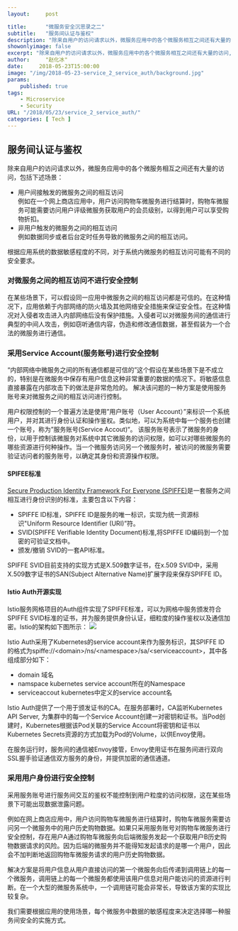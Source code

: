 ```yaml
---
layout:     post

title:      "微服务安全沉思录之二"
subtitle:   "服务间认证与鉴权"
description: "除来自用户的访问请求以外，微服务应用中的各个微服务相互之间还有大量的访问,根据应用系统数据敏感程度不同，对于系统内微服务的访问也需要进行相应的安全控制。"
showonlyimage: false
excerpt: "除来自用户的访问请求以外，微服务应用中的各个微服务相互之间还有大量的访问,根据应用系统数据敏感程度不同，对于系统内微服务的访问也需要进行相应的安全控制。"
author:     "赵化冰"
date:     2018-05-23T15:00:00
image: "/img/2018-05-23-service_2_service_auth/background.jpg"
params:
    published: true 
tags:
    - Microservice
    - Security
URL: "/2018/05/23/service_2_service_auth/"
categories: [ Tech ]    
---
```



## 服务间认证与鉴权

除来自用户的访问请求以外，微服务应用中的各个微服务相互之间还有大量的访问，包括下述场景：
* 用户间接触发的微服务之间的相互访问<BR>
  例如在一个网上商店应用中，用户访问购物车微服务进行结算时，购物车微服务可能需要访问用户评级微服务获取用户的会员级别，以得到用户可以享受购物折扣。 
* 非用户触发的微服务之间的相互访问<BR>
  例如数据同步或者后台定时任务导致的微服务之间的相互访问。

根据应用系统的数据敏感程度的不同，对于系统内微服务的相互访问可能有不同的安全要求。
<!--more-->
### 对微服务之间的相互访问不进行安全控制
在某些场景下，可以假设同一应用中微服务之间的相互访问都是可信的。在这种情况下，应用依赖于内部网络的防火墙及其他网络安全措施来保证安全性。在这种情况对入侵者攻击进入内部网络后没有保护措施。入侵者可以对微服务间的通信进行典型的中间人攻击，例如窃听通信内容，伪造和修改通信数据，甚至假装为一个合法的微服务进行通信。

### 采用Service Account(服务账号)进行安全控制
“内部网络中微服务之间的所有通信都是可信的”这个假设在某些场景下是不成立的，特别是在微服务中保存有用户信息这种非常重要的数据的情况下。将敏感信息直接暴露在内部攻击下的做法是非常危险的。 解决该问题的一种方案是使用服务账号来对微服务之间的相互访问进行控制。

用户权限控制的一个普遍方法是使用”用户账号（User Account）”来标识一个系统用户，并对其进行身份认证和操作鉴权。类似地，可以为系统中每一个服务也创建一个账号，称为”服务账号(Service Accout)“。 该服务账号表示了微服务的身份，以用于控制该微服务对系统中其它微服务的访问权限，如可以对哪些微服务的哪些资源进行何种操作。当一个微服务访问另一个微服务时，被访问的微服务需要验证访问者的服务账号，以确定其身份和资源操作权限。

#### SPIFEE标准
[Secure Production Identity Framework For Everyone (SPIFFE)](https://spiffe.io/)是一套服务之间相互进行身份识别的标准，主要包含以下内容：
* SPIFFE ID标准，SPIFFE ID是服务的唯一标识，实现为统一资源标识"Uniform Resource Identifier (URI)”符。
* SVID(SPIFFE Verifiable Identity Document)标准,将SPIFFE ID编码到一个加密的可验证文档中。
* 颁发/撤销 SVID的一套API标准。

SPIFFE SVID目前支持的实现方式是X.509数字证书，在x.509 SVID中，采用X.509数字证书的SAN(Subject Alternative Name)扩展字段来保存SPIFFE ID。

#### Istio Auth开源实现
Istio服务网格项目的Auth组件实现了SPIFFE标准，可以为网格中服务颁发符合SPIFFE SVID标准的证书，并为服务提供身份认证，细粒度的操作鉴权以及通信加密。Istio的架构如下图所示：
![](/img/2018-05-23-service_2_service_auth/auth.png)

Istio Auth采用了Kubernetes的service account来作为服务标识，其SPIFFE ID的格式为spiffe://&lt;domain&gt;/ns/&lt;namespace&gt;/sa/&lt;serviceaccount&gt;，其中各组成部分如下：
* domain 域名
* namspace kubernetes service account所在的Namespace
* serviceaccout kubernetes中定义的service account名

Istio Auth提供了一个用于颁发证书的CA。在服务部署时，CA监听Kubernetes API Server, 为集群中的每一个Service Account创建一对密钥和证书。当Pod创建时，Kubernetes根据该Pod关联的Service Account将密钥和证书以Kubernetes Secrets资源的方式加载为Pod的Volume，以供Envoy使用。

在服务运行时，服务间的通信被Envoy接管，Envoy使用证书在服务间进行双向SSL握手验证通信双方服务的身份，并提供加密的通信通道。

### 采用用户身份进行安全控制
采用服务账号进行服务间交互的鉴权不能控制到用户粒度的访问权限，这在某些场景下可能出现数据泄露问题。

例如在网上商店应用中，用户访问购物车微服务进行结算时，购物车微服务需要访问另一个微服务中的用户历史购物数据。如果只采用服务账号对购物车微服务进行安全控制，存在用户A通过购物车微服务向后端微服务发起一个获取用户B历史购物数据请求的风险。因为后端的微服务并不能得知发起请求的是哪一个用户，因此会不加判断地返回购物车微服务请求的用户历史购物数据。

解决方案是将用户信息从用户直接访问的第一个微服务向后传递到调用链上的每一个微服务，调用链上的每一个微服务都使用该用户信息对用户能访问的资源进行判断。在一个大型的微服务系统中，一个调用链可能会非常长，导致该方案的实现比较复杂。

我们需要根据应用的使用场景，每个微服务中数据的敏感程度来决定选择哪一种服务间安全的实施方式。
